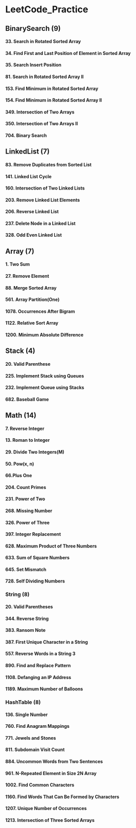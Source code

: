 # LeetCode_Practice

## BinarySearch (9)
#### 33. Search in Rotated Sorted Array
#### 34. Find First and Last Position of Element in Sorted Array
#### 35. Search Insert Position
#### 81. Search in Rotated Sorted Array II
#### 153. Find Minimum in Rotated Sorted Array
#### 154. Find Minimum in Rotated Sorted Array II
#### 349. Intersection of Two Arrays
#### 350. Intersection of Two Arrays II
#### 704. Binary Search

## LinkedList (7)
#### 83. Remove Duplicates from Sorted List
#### 141. Linked List Cycle
#### 160. Intersection of Two Linked Lists
#### 203. Remove Linked List Elements
#### 206. Reverse Linked List
#### 237. Delete Node in a Linked List
#### 328. Odd Even Linked List

## Array (7)
#### 1. Two Sum
#### 27. Remove Element
#### 88. Merge Sorted Array
#### 561. Array Partition(One)
#### 1078. Occurrences After Bigram
#### 1122. Relative Sort Array
#### 1200. Minimum Absolute Difference

## Stack (4)
#### 20. Valid Parenthese
#### 225. Implement Stack using Queues
#### 232. Implement Queue using Stacks
#### 682. Baseball Game

## Math (14)
#### 7. Reverse Integer
#### 13. Roman to Integer
#### 29. Divide Two Integers(M)
#### 50. Pow(x, n)
#### 66.Plus One
#### 204. Count Primes
#### 231. Power of Two
#### 268. Missing Number
#### 326. Power of Three
#### 397. Integer Replacement
#### 628. Maximum Product of Three Numbers
#### 633. Sum of Square Numbers
#### 645. Set Mismatch
#### 728. Self Dividing Numbers

### String (8)
#### 20. Valid Parentheses
#### 344. Reverse String
#### 383. Ransom Note
#### 387. First Unique Character in a String
#### 557. Reverse Words in a String 3
#### 890. Find and Replace Pattern
#### 1108. Defanging an IP Address
#### 1189. Maximum Number of Balloons

### HashTable (8)
#### 136. Single Number
#### 760. Find Anagram Mappings
#### 771. Jewels and Stones
#### 811. Subdomain Visit Count
#### 884. Uncommon Words from Two Sentences
#### 961. N-Repeated Element in Size 2N Array
#### 1002. Find Common Characters
#### 1160. Find Words That Can Be Formed by Characters
#### 1207. Unique Number of Occurrences
#### 1213. Intersection of Three Sorted Arrays